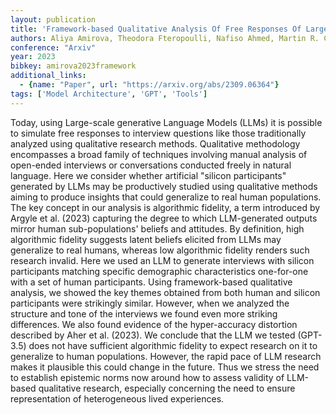 ```yaml
---
layout: publication
title: 'Framework-based Qualitative Analysis Of Free Responses Of Large Language Models: Algorithmic Fidelity'
authors: Aliya Amirova, Theodora Fteropoulli, Nafiso Ahmed, Martin R. Cowie, Joel Z. Leibo
conference: "Arxiv"
year: 2023
bibkey: amirova2023framework
additional_links:
  - {name: "Paper", url: "https://arxiv.org/abs/2309.06364"}
tags: ['Model Architecture', 'GPT', 'Tools']
---
```

Today, using Large-scale generative Language Models (LLMs) it is possible to
simulate free responses to interview questions like those traditionally
analyzed using qualitative research methods. Qualitative methodology
encompasses a broad family of techniques involving manual analysis of
open-ended interviews or conversations conducted freely in natural language.
Here we consider whether artificial "silicon participants" generated by LLMs
may be productively studied using qualitative methods aiming to produce
insights that could generalize to real human populations. The key concept in
our analysis is algorithmic fidelity, a term introduced by Argyle et al. (2023)
capturing the degree to which LLM-generated outputs mirror human
sub-populations' beliefs and attitudes. By definition, high algorithmic
fidelity suggests latent beliefs elicited from LLMs may generalize to real
humans, whereas low algorithmic fidelity renders such research invalid. Here we
used an LLM to generate interviews with silicon participants matching specific
demographic characteristics one-for-one with a set of human participants. Using
framework-based qualitative analysis, we showed the key themes obtained from
both human and silicon participants were strikingly similar. However, when we
analyzed the structure and tone of the interviews we found even more striking
differences. We also found evidence of the hyper-accuracy distortion described
by Aher et al. (2023). We conclude that the LLM we tested (GPT-3.5) does not
have sufficient algorithmic fidelity to expect research on it to generalize to
human populations. However, the rapid pace of LLM research makes it plausible
this could change in the future. Thus we stress the need to establish epistemic
norms now around how to assess validity of LLM-based qualitative research,
especially concerning the need to ensure representation of heterogeneous lived
experiences.
